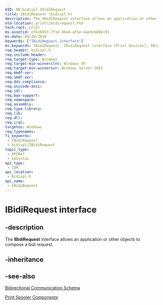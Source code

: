 ```yaml
---
UID: NN:bidispl.IBidiRequest
title: IBidiRequest (bidispl.h)
description: The IBidiRequest interface allows an application or other objects to compose a bidi request.
old-location: print\ibidirequest.htm
tech.root: print
ms.assetid: e7b16853-7f1d-45e4-af5e-4ae9cbb9b191
ms.date: 04/20/2018
keywords: ["IBidiRequest interface"]
ms.keywords: IBidiRequest, IBidiRequest interface [Print Devices], IBidiRequest interface [Print Devices],described, _win32_IBidiRequest, bidispl/IBidiRequest, gdi.ibidirequest, print.ibidirequest
req.header: bidispl.h
req.include-header: 
req.target-type: Windows
req.target-min-winverclnt: Windows XP
req.target-min-winversvr: Windows Server 2003
req.kmdf-ver: 
req.umdf-ver: 
req.ddi-compliance: 
req.unicode-ansi: 
req.idl: 
req.max-support: 
req.namespace: 
req.assembly: 
req.type-library: 
req.lib: 
req.dll: 
req.irql: 
targetos: Windows
req.typenames: 
f1_keywords:
 - IBidiRequest
 - bidispl/IBidiRequest
topic_type:
 - APIRef
 - kbSyntax
api_type:
 - COM
api_location:
 - Bidispl.h
api_name:
 - IBidiRequest
---
```


# IBidiRequest interface


## -description

The **IBidiRequest** interface allows an application or other objects to compose a bidi request.

## -inheritance

## -see-also

[Bidirectional Communication Schema](https://docs.microsoft.com/windows-hardware/drivers/print/bidirectional-communication-schema)

[Print Spooler Components](https://docs.microsoft.com/windows-hardware/drivers/print/print-spooler-components)

